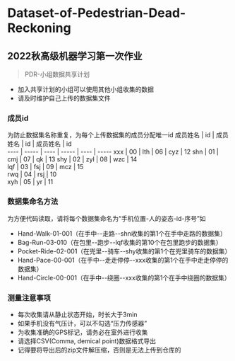 # Dataset-of-Pedestrian-Dead-Reckoning
2022秋高级机器学习第一次作业
-
>PDR-小组数据共享计划
* 加入共享计划的小组可以使用其他小组收集的数据  
* 请及时维护自己上传的数据集文件

### 成员id
为防止数据集名称重复，为每个上传数据集的成员分配唯一id
 成员姓名  | id  | 成员姓名  | id | 成员姓名  | id  
---- | ----- | ---- | ----- | ---- | ----- 
xxx  | 00 | lth  | 06 | cyz | 12
shn  | 01 | cmj  | 07 | qk  | 13
shy  | 02 | zyl  | 08 | wzc | 14    
lqf  | 03 | fsj  | 09 | mcz | 15    
rwq  | 04 | rsj  | 10   
xyh  | 05 | yr   | 11
  
 
  


### 数据集命名方法  
为方便代码读取，请将每个数据集命名为“手机位置-人的姿态-id-序号”如  
* Hand-Walk-01-001（在手中--走路--shn收集的第1个在手中走路的数据集）  
* Bag-Run-03-010（在包里--跑步--lqf收集的第10个在包里跑步的数据集）  
* Pocket-Ride-02-001（在兜里--骑车--shy收集的第1个在兜里骑车的数据集）  
* Hand-Pace-00-001（在手中--走走停停--xxx收集的第1个在手中走走停停的数据集）
* Hand-Circle-00-001（在手中--绕圈--xxx收集的第1个在手中绕圈的数据集）

### 测量注意事项  
* 每次收集请从静止状态开始，时长大于3min
* 如果手机没有气压计，可以不勾选“压力传感器”
* 为收集准确的GPS标记，请务必在室外进行收集
* 请选择CSV(Comma, demical point)数据格式导出
* 记得要将导出后的zip文件解压缩，否则是无法上传到仓库的
